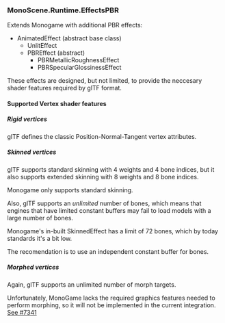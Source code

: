 ﻿### MonoScene.Runtime.EffectsPBR

Extends Monogame with additional PBR effects:

- AnimatedEffect (abstract base class)
  - UnlitEffect
  - PBREffect (abstract)
    - PBRMetallicRoughnessEffect
    - PBRSpecularGlossinessEffect

These effects are designed, but not limited, to provide the neccesary shader features
required by glTF format.

#### Supported Vertex shader features

##### Rigid vertices

glTF defines the classic Position-Normal-Tangent vertex attributes.

##### Skinned vertices

glTF supports standard skinning with 4 weights and 4 bone indices,
but it also supports extended skinning with 8 weights and 8 bone indices.

Monogame only supports standard skinning.

Also, glTF supports an _unlimited_ number of bones, which means that engines that
have limited constant buffers may fail to load models with a large number of bones.

Monogame's in-built SkinnedEffect has a limit of 72 bones, which by today standards
it's a bit low.

The recomendation is to use an independent constant buffer for bones.

##### Morphed vertices

Again, glTF supports an unlimited number of morph targets.

Unfortunately, MonoGame lacks the required graphics features needed to perform morphing,
so it will not be implemented in the current integration. [See #7341](https://github.com/MonoGame/MonoGame/issues/7341)






